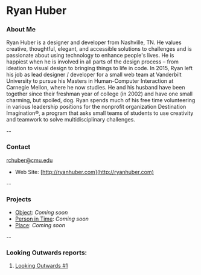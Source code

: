 # Ryan Huber

### About Me

Ryan Huber is a designer and developer from Nashville, TN. He values creative, thoughtful, elegant, and accessible solutions to challenges and is passionate about using technology to enhance people's lives. He is happiest when he is involved in all parts of the design process – from ideation to visual design to bringing things to life in code. In 2015, Ryan left his job as lead designer / developer for a small web team at Vanderbilt University to pursue his Masters in Human-Computer Interaction at Carnegie Mellon, where he now studies. He and his husband have been together since their freshman year of college (in 2002) and have one small charming, but spoiled, dog. Ryan spends much of his free time volunteering in various leadership positions for the nonprofit organization Destination Imagination®, a program that asks small teams of students to use creativity and teamwork to solve multidisciplinary challenges.

--
### Contact

[rchuber@cmu.edu](mailto:rchuber@cmu.edu)
* Web Site: [http://ryanhuber.com](http://ryanhuber.com)

-- 
### Projects

* [Object](#): *Coming soon*
* [Person in Time](#): *Coming soon*
* [Place](#): *Coming soon*

--
### Looking Outwards reports: 

1. [Looking Outwards #1](looking-outwards-01.md)
